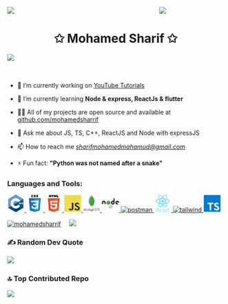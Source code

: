 <img align="left" src="https://user-images.githubusercontent.com/65187002/144930161-2f783401-8d27-4fdf-a2f7-cc0ba32f1f1f.gif" width="30%" style="display:inline;"><img align="right" src="https://user-images.githubusercontent.com/65187002/144930161-2f783401-8d27-4fdf-a2f7-cc0ba32f1f1f.gif" width="30%" style="display:inline;">
<br>

<p align="center">
    <h1 align="center">✩ Mohamed Sharif ✩</h1>
</p>

<p align="left">

![](https://github-profile-trophy.vercel.app/?username=mohamedsharrif&theme=radical&no-frame=false&no-bg=true&margin-w=4) </p>

<br>

- 🔭 I’m currently working on [YouTube Tutorials](https://www.youtube.com/@Omar-JibrilDev/videos)

- 🌱 I’m currently learning **Node & express, ReactJs & flutter**

- 👨‍💻 All of my projects are open source and available at [github.com/mohamedsharrif](https://github.com/mohamedsharrif)

- 💬 Ask me about JS, TS, C++, ReactJS and Node with expressJS

- 📫 How to reach me *sharifmohamedmahamud@gmail.com*

- ⚡ Fun fact: **"Python was not named after a snake"**

<h3 align="left">Languages and Tools:</h3>
<p align="left"> <a href="https://www.w3schools.com/cpp/" target="_blank" rel="noreferrer"> <img src="https://raw.githubusercontent.com/devicons/devicon/master/icons/cplusplus/cplusplus-original.svg" alt="cplusplus" width="40" height="40"/> </a> <a href="https://www.w3schools.com/css/" target="_blank" rel="noreferrer"> <img src="https://raw.githubusercontent.com/devicons/devicon/master/icons/css3/css3-original-wordmark.svg" alt="css3" width="40" height="40"/> </a> <a href="https://git-scm.com/" target="_blank" rel="noreferrer"> <imfg src="https://www.vectorlogo.zone/logos/git-scm/git-scm-icon.svg" alt="git" width="40" height="40"/> </a> <a href="https://www.w3.org/html/" target="_blank" rel="noreferrer"> <img src="https://raw.githubusercontent.com/devicons/devicon/master/icons/html5/html5-original-wordmark.svg" alt="html5" width="40" height="40"/> </a> <a href="https://developer.mozilla.org/en-US/docs/Web/JavaScript" target="_blank" rel="noreferrer"> <img src="https://raw.githubusercontent.com/devicons/devicon/master/icons/javascript/javascript-original.svg" alt="javascript" width="40" height="40"/> </a> <a href="https://www.mongodb.com/" target="_blank" rel="noreferrer"> <img src="https://raw.githubusercontent.com/devicons/devicon/master/icons/mongodb/mongodb-original-wordmark.svg" alt="mongodb" width="40" height="40"/> </a> <a href="https://nodejs.org" target="_blank" rel="noreferrer"> <img src="https://raw.githubusercontent.com/devicons/devicon/master/icons/nodejs/nodejs-original-wordmark.svg" alt="nodejs" width="40" height="40"/> </a> <a href="https://postman.com" target="_blank" rel="noreferrer"> <img src="https://www.vectorlogo.zone/logos/getpostman/getpostman-icon.svg" alt="postman" width="40" height="40"/> </a> <a href="https://reactjs.org/" target="_blank" rel="noreferrer"> <img src="https://raw.githubusercontent.com/devicons/devicon/master/icons/react/react-original-wordmark.svg" alt="react" width="40" height="40"/> </a> <a href="https://tailwindcss.com/" target="_blank" rel="noreferrer"> <img src="https://www.vectorlogo.zone/logos/tailwindcss/tailwindcss-icon.svg" alt="tailwind" width="40" height="40"/> </a> <a href="https://www.typescriptlang.org/" target="_blank" rel="noreferrer"> <img src="https://raw.githubusercontent.com/devicons/devicon/master/icons/typescript/typescript-original.svg" alt="typescript" width="40" height="40"/> </a> </p>

<p align="left">
    <a href="https://github.com/mohamedsharrif"><img width="45%" src="https://github-readme-stats.vercel.app/api?username=mohamedsharrif&show_icons=true&locale=en&theme=dark&hide=html,css,cmake&layout=compact&bg_color=101010" alt="mohamedsharrif" ></a>
    &nbsp;
    &nbsp;
    <a href="https://github.com/mohamedsharrif"><img width="43%" src="https://github-readme-stats.vercel.app/api/top-langs/?username=mohamedsharrif&theme=dark&hide=html,css,cmake&layout=compact&langs_count=6&bg_color=101010&hide_title=true"></a>
</p>

### ✍️ Random Dev Quote

![](https://quotes-github-readme.vercel.app/api?type=horizontal&theme=radical)

### 🔝 Top Contributed Repo

![](https://github-contributor-stats.vercel.app/api?username=mohamedsharrif&limit=5&theme=dark&combine_all_yearly_contributions=true)
